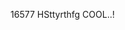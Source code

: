 <html>
<head>
<title>ARpan samariya dfhrthrfghr

  </title>
  </head>
<body>


<h>16577</h>
HSttyrthfg
COOL..!
</body>
</html>
